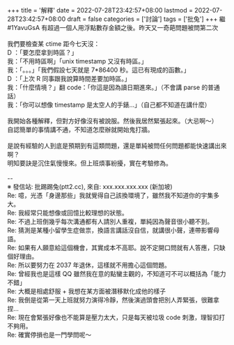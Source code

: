 +++
title = '解釋'
date = 2022-07-28T23:42:57+08:00
lastmod = 2022-07-28T23:42:57+08:00
draft = false
categories = ['討論']
tags = ['批兔']
+++
繼 #1YavuGsA 有超過一個人用浮點數存金額之後。昨天又一奇葩問題被問第二次<br>
<br>
我們要檢查某 ctime 距今七天沒：<br>
D ：「要怎麼拿到時區？」<br>
我：「不用時區啊」「unix timestamp 又沒有時區。」<br>
我：「。。。」「我們假設七天就是 7*86400 秒。這已有現成的函數。」<br>
D ：「上次 R 同事跟我說算時間差要加時區。」<br>
我：「什麼情境？」翻 code：「你這是因為讀日期進來。」（不會講 parse 的普通話）<br>
我：「你可以想像 timestamp 是太空人的手錶…」（自己都不知道在講什麼）<br>
<br>
我開始各種解釋，但對方好像沒有被說服。然後我居然緊張起來。（大忌啊～）<br>
自認簡單的事情講不通，不知道怎麼辦就開始鬼打牆。<br>
<br>
是說有經驗的人到底是預期到有這類問題，還是單純被問任何問題都能快速講出來啊？<br>
明知要訣是沉住氣慢慢來。但上班煩事紛擾，實在考驗修為。<br>
<br>
--<br>
※ 發信站: 批踢踢兔(ptt2.cc), 來自: xxx.xxx.xxx.xxx (新加坡)<br>
Re: 噫，光憑「身邊那些」我就覺得自己該換環境了，雖然我不知道你的宇集多大。<br>
Re: 我經常只能想像或回憶比較理想的狀態。<br>
Re: 不過上班倒幾乎每次溝通都有人請別人重複，單純因為聲音很小聽不到。<br>
Re: 猜測是某種小留學生症做祟，換語言講話沒自信，就講很小聲，連帶影響母語。<br>
Re: 如果有人願意給這個機會，其實成本不高耶。說不定開口問就有人答應，只缺個好理由。<br>
Re: 所以要努力在 2037 年退休，這樣就不用擔心這個問題。<br>
Re: 曾經我也是這樣 QQ 雖然我在意的點蠻主觀的，不知道可不可以概括為「能力不錯」<br>
Re: 大概是相處舒服 + 我想在某方面被潛移默化成他的樣子<br>
Re: 我倒是從第一天上班就努力演得冷靜，然後演過頭會把別人弄緊張，很難拿捏…<br>
Re: 現在會緊張好像也不能算是壓力太大，只是每天被垃圾 code 刺激，理智扣打不夠用。<br>
Re: 確實停損也是一門學問呢～<br>
